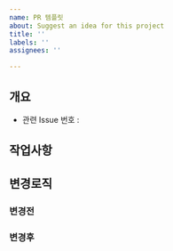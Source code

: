 ```yaml
---
name: PR 템플릿
about: Suggest an idea for this project
title: ''
labels: ''
assignees: ''

---
```


## 개요
- 관련 Issue 번호 : 

## 작업사항


## 변경로직

### 변경전

### 변경후
